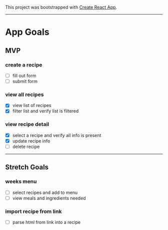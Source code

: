 This project was bootstrapped with [Create React App](https://github.com/facebook/create-react-app).


-------------------------
# App Goals
## MVP
### create a recipe
- [ ] fill out form
- [ ] submit form

### view all recipes
- [x] view list of recipes
- [x] filter list and verify list is filtered

### view recipe detail
- [x] select a recipe and verify all info is present
- [x] update recipe info
- [ ] delete recipe

-------------------------------------
## Stretch Goals
### weeks menu
- [ ] select recipes and add to menu
- [ ] view meals and ingredients needed 

### import recipe from link
- [ ] parse html from link into a recipe
